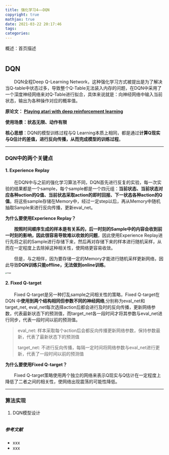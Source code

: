 ```yaml
---
title: 强化学习4——DQN
copyright: true
mathjax: true
date: 2021-03-22 20:17:46
tags:
categories:
---
```


概述：首页描述

![]()

<!--more-->

## DQN

&emsp;&emsp;DQN全程Deep Q-Learning Network，这种强化学习方式被提出是为了解决当Q-table中状态过多，导致整个Q-Table无法装入内存的问题，在DQN中采用了一个深度神经网络来对Q-Table进行拟合，具体来说就是：向神经网络中输入当前状态，输出为各种操作对应的概率值。

**原论文： [Playing atari with deep reinforcement learning](https://www.cs.toronto.edu/~vmnih/docs/dqn.pdf)**

**使用场景：状态无限、动作有限**

**核心思想**：DQN的模型训练过程与Q Learning本质上相同，都是通过**计算Q现实与Q估计的差值，进行反向传播，从而完成模型的训练过程**。

---



### DQN中的两个关键点

#### 1. Experience Replay

&emsp;&emsp;在DQN中与之前的强化学习算法不同，DQN首先进行反复的实验，每一次实验的结果都是一个sample，每个sample都是一个四元组：**当前状态、当前状态对应各种action的Q值、当前状态采取action的即时回报、下一状态各种action的Q值**。将这些sample存储在Memory中，经过一定step以后，再从Memory中随机抽取Sample来进行反向传播，更新eval_net。

**为什么要使用Experience Replay？**

&emsp;&emsp;**按照时间顺序生成的样本是有关系的，后一时刻的Sample中的内容会收到前一时刻的影响，因此很容易导致难以收敛的问题**，因此使用Experience Replay进行先将之前的Sample进行存储下来，然后再对存储下来的样本进行随机采样，从而在一定程度上去除掉这种相关性，使网络更容易收敛。

&emsp;&emsp;但是，与之相伴，因为要存储一定的Memory才能进行随机采样更新网络，因此导致**DQN训练只能offline，无法做到online训练**。

<img src="https://raw.githubusercontent.com/AnchoretY/images/master/blog/image.94fvo2vpl5a.png" alt="image" style="zoom:33%;" />

#### 2. Fixed Q-target

&emsp;&emsp;Fixed Q-target是另一种打乱sample之间相关性的策略，Fixed Q-target在 DQN 中**使用到两个结构相同但参数不同的神经网络**,分别称为eval_net和target_net, eval_net每次选择action后都会进行及时的反向传播，更新网络参数，代表最新状态下的预测值，而target_net各一段时间才将其参数与eval_net进行同步，代表一段时间以前的预测值。

> eval_net: 样本采取每个action后会都反向传播更新网络参数，保持参数最新，代表了最新状态下的预测值
>
> target_net:  不进行反向传播，每隔一定时间将网络参数与eval_net进行更新，代表了一段时间以前的预测值

**为什么要使用Fixed Q-target？**

&emsp;&emsp;Fixed Q-target策略使用两个独立的网络来表示Q现实与Q估计在一定程度上降低了二者之间的相关性，使网络出现震荡的可能性降低。

---

### 算法实现

1. DQN模型设计

   ~~~
   
   ~~~

   



##### 参考文献

- xxx
- xxx